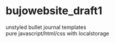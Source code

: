# bujowebsite_draft1

unstyled bullet journal templates <br>
pure javascript/html/css with localstorage 


